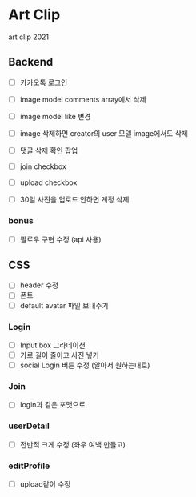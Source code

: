 # Art Clip

art clip 2021

## Backend

- [ ] 카카오톡 로그인
- [ ] image model comments array에서 삭제
- [ ] image model like 변경
- [ ] image 삭제하면 creator의 user 모델 image에서도 삭제
- [ ] 댓글 삭제 확인 팝업
- [ ] join checkbox
- [ ] upload checkbox
  
- [ ] 30일 사진을 업로드 안하면 계정 삭제

### bonus

- [ ] 팔로우 구현 수정 (api 사용)
  

## CSS
- [ ] header 수정
- [ ] 폰트
- [ ] default avatar 파일 보내주기

### Login
- [ ] Input box 그라데이션
- [ ] 가로 길이 줄이고 사진 넣기
- [ ] social Login 버튼 수정 (알아서 원하는대로)

### Join
- [ ] login과 같은 포맷으로

### userDetail
- [ ] 전반적 크게 수정 (좌우 여백 만들고)

### editProfile
- [ ] upload같이 수정